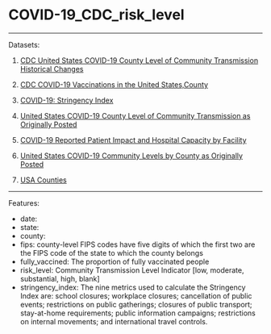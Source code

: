 # COVID-19_CDC_risk_level

-----------------------

Datasets:  

1. [CDC United States COVID-19 County Level of Community Transmission Historical Changes](https://data.cdc.gov/Public-Health-Surveillance/United-States-COVID-19-County-Level-of-Community-T/nra9-vzzn)  

2. [CDC COVID-19 Vaccinations in the United States,County](https://data.cdc.gov/Vaccinations/COVID-19-Vaccinations-in-the-United-States-County/8xkx-amqh)  

3. [COVID-19: Stringency Index](https://ourworldindata.org/covid-stringency-index#:~:text=The%20nine%20metrics%20used%20to,movements%3B%20and%20international%20travel%20controls)  
4. [United States COVID-19 County Level of Community Transmission as Originally Posted](https://data.cdc.gov/Public-Health-Surveillance/United-States-COVID-19-County-Level-of-Community-T/8396-v7yb)
5. [COVID-19 Reported Patient Impact and Hospital Capacity by Facility](https://healthdata.gov/Hospital/COVID-19-Reported-Patient-Impact-and-Hospital-Capa/anag-cw7u)
6. [United States COVID-19 Community Levels by County as Originally Posted](https://data.cdc.gov/Public-Health-Surveillance/United-States-COVID-19-Community-Levels-by-County-/3nnm-4jni)
7. [USA Counties](https://hub.arcgis.com/datasets/esri::usa-counties/about)
-----------
Features:

* date:   
* state: 
* county: 
* fips: county-level FIPS codes have five digits of which the first two are the FIPS code of the state to which the county belongs  
* fully_vaccined: The proportion of fully vaccinated people
* risk_level: Community Transmission Level Indicator [low, moderate, substantial, high, blank]
* stringency_index: The nine metrics used to calculate the Stringency Index are: school closures; workplace closures; cancellation of public events; restrictions on public gatherings; closures of public transport; stay-at-home requirements; public information campaigns; restrictions on internal movements; and international travel controls.
